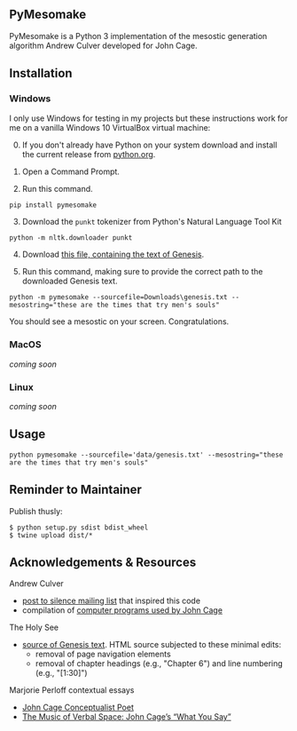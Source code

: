 ## PyMesomake

PyMesomake is a Python 3 implementation of the mesostic generation algorithm Andrew Culver developed for John Cage.


## Installation

### Windows

I only use Windows for testing in my projects but these instructions work for me on a vanilla Windows 10 VirtualBox virtual machine:

0. If you don't already have Python on your system download and install the current release from [python.org](https://www.python.org/). 

1. Open a Command Prompt.
 
2. Run this command.

```python
pip install pymesomake
```

3. Download the `punkt` tokenizer from Python's Natural Language Tool Kit

```
python -m nltk.downloader punkt
```
4. Download [this file, containing the text of Genesis](https://raw.githubusercontent.com/erictheise/pymesomake/master/data/genesis.txt).


5. Run this command, making sure to provide the correct path to the downloaded Genesis text.

```
python -m pymesomake --sourcefile=Downloads\genesis.txt --mesostring="these are the times that try men's souls"
```

You should see a mesostic on your screen. Congratulations.


### MacOS

_coming soon_

### Linux

_coming soon_


## Usage

```
python pymesomake --sourcefile='data/genesis.txt' --mesostring="these are the times that try men's souls"
```


## Reminder to Maintainer

Publish thusly:

```
$ python setup.py sdist bdist_wheel
$ twine upload dist/*
```

## Acknowledgements & Resources

Andrew Culver

* [post to silence mailing list](https://lists.virginia.edu/sympa/arc/silence/2019-01/msg00013.html) that inspired this code
* compilation of [computer programs used by John Cage](http://www.anarchicharmony.org/People/Culver/CagePrograms.html)
  
The Holy See

* [source of Genesis text](http://www.vatican.va/archive/bible/genesis/documents/bible_genesis_en.html). HTML source subjected to these minimal edits:
    * removal of page navigation elements
    * removal of chapter headings (e.g., "Chapter 6") and line numbering (e.g., "[1:30]")
    
    
Marjorie Perloff contextual essays

* [John Cage Conceptualist Poet](http://thebatterseareview.com/critical-prose/116-john-cage-conceptualist-poet)
* [The Music of Verbal Space: John Cage’s “What You Say”](http://marjorieperloff.com/essays/cage-verbal-space/)
